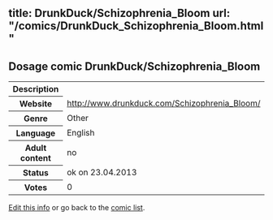 title: DrunkDuck/Schizophrenia_Bloom
url: "/comics/DrunkDuck_Schizophrenia_Bloom.html"
---
Dosage comic DrunkDuck/Schizophrenia_Bloom
-----------------------------------------

<table class="comicinfo">
<tr>
<th>Description</th><td></td>
</tr>
<tr>
<th>Website</th><td><a href="http://www.drunkduck.com/Schizophrenia_Bloom/">http://www.drunkduck.com/Schizophrenia_Bloom/</a></td>
</tr>
<tr>
<th>Genre</th><td>Other</td>
</tr>
<tr>
<th>Language</th><td>English</td>
</tr>
<tr>
<th>Adult content</th><td>no</td>
</tr>
<tr>
<th>Status</th><td>ok on 23.04.2013</td>
</tr>
<tr>
<th>Votes</th><td>0</div></td>
</tr>
</table>

[Edit this info](/comics/DrunkDuck_Schizophrenia_Bloom_edit.html) or go back to the [comic list](../comic-index.html).
